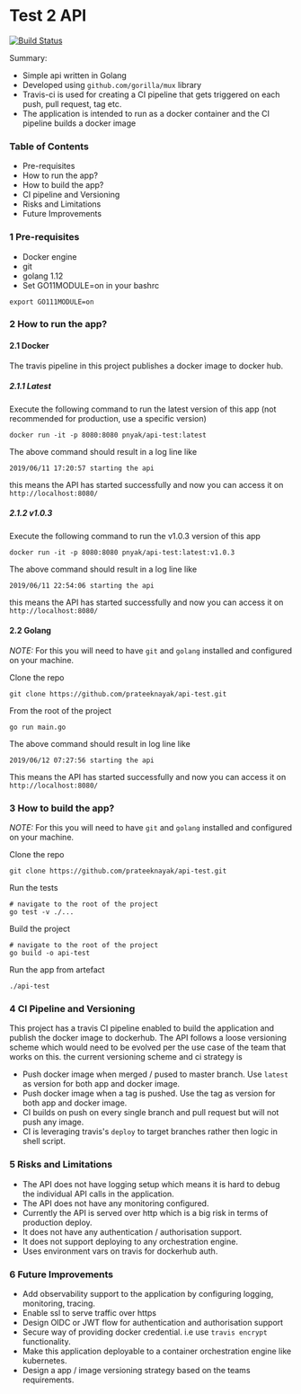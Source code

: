 # Test 2 API

[![Build Status](https://travis-ci.org/prateeknayak/api-test.svg?branch=master)](https://travis-ci.org/prateeknayak/api-test)

Summary:
- Simple api written in Golang
- Developed using `github.com/gorilla/mux` library
- Travis-ci is used for creating a CI pipeline that gets triggered on each push, pull request, tag etc.
- The application is intended to run as a docker container and the CI pipeline builds a docker image

### Table of Contents

- Pre-requisites
- How to run the app?
- How to build the app?
- CI pipeline and Versioning
- Risks and Limitations
- Future Improvements


### 1 Pre-requisites

- Docker engine
- git
- golang 1.12
- Set GO11MODULE=on in your bashrc

 `export GO111MODULE=on`

### 2 How to run the app?

#### 2.1 Docker

The travis pipeline in this project publishes a docker image to docker hub.

##### 2.1.1 Latest

Execute the following command to run the latest version of this app (not recommended for production, use a specific version)

```
docker run -it -p 8080:8080 pnyak/api-test:latest
```

The above command should result in a log line like

```
2019/06/11 17:20:57 starting the api
```
this means the API has started successfully and now you can access it on `http://localhost:8080/`

##### 2.1.2 v1.0.3

Execute the following command to run the v1.0.3 version of this app
```
docker run -it -p 8080:8080 pnyak/api-test:latest:v1.0.3
```

The above command should result in a log line like
```
2019/06/11 22:54:06 starting the api
```
this means the API has started successfully and now you can access it on `http://localhost:8080/`


#### 2.2 Golang


*NOTE:* For this you will need to have `git` and `golang` installed and configured on your machine.

Clone the repo

```
git clone https://github.com/prateeknayak/api-test.git
```

From the root of the project
```
go run main.go
```

The above command should result in log line like
```
2019/06/12 07:27:56 starting the api
```

This means the API has started successfully and now you can access it on `http://localhost:8080/`

### 3 How to build the app?

*NOTE:* For this you will need to have `git` and `golang` installed and configured on your machine.

Clone the repo

```
git clone https://github.com/prateeknayak/api-test.git
```

Run the tests

```
# navigate to the root of the project
go test -v ./...
```

Build the project

```
# navigate to the root of the project
go build -o api-test
```

Run the app from artefact

```
./api-test
```

### 4 CI Pipeline and Versioning

This project has a travis CI pipeline enabled to build the application and publish the docker image to dockerhub. The API follows a loose versioning scheme which would need to be evolved per the use case of the team that works on this. the current versioning scheme and ci strategy is

- Push docker image when merged / pused to master branch. Use `latest` as version for both app and docker image.
- Push docker image when a tag is pushed. Use the tag as version for both app and docker image.
- CI builds on push on every single branch and pull request but will not push any image.
- CI is leveraging travis's `deploy` to target branches rather then logic in shell script.

### 5 Risks and Limitations

- The API does not have logging setup which means it is hard to debug the individual API calls in the application.
- The API does not have any monitoring configured.
- Currently the API is served over http which is a big risk in terms of production deploy.
- It does not have any authentication / authorisation support.
- It does not support deploying to any orchestration engine.
- Uses environment vars on travis for dockerhub auth.


### 6 Future Improvements

- Add observability support to the application by configuring logging, monitoring, tracing.
- Enable ssl to serve traffic over https
- Design OIDC or JWT flow for authentication and authorisation support
- Secure way of providing docker credential. i.e use `travis encrypt` functionality.
- Make this application deployable to a container orchestration engine like kubernetes.
- Design a app / image versioning strategy based on the teams requirements.



